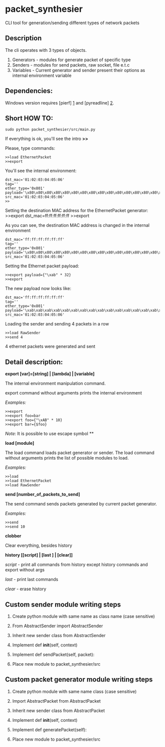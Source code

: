 packet_synthesier
=================

CLI tool for generation/sending different types of network packets


Description
-----------

The cli operates with 3 types of objects.
  
1. Generators  - modules for generate packet of specific type
2. Senders     - modules for send packets, raw socket, file e.t.c
3. Variables   - Current generator and sender present their options as internal environment variable

Dependencies:
-------------
Windows version requires [pierf] [1] and [pyreadline] [2].

 [1]: http://sourceforge.net/projects/pierf/
 [2]: http://pypi.python.org/pypi/pyreadline/

Short HOW TO:
-------------

	sudo python packet_synthesier/src/main.py 

If everything is ok, you'll see the intro **>>**

Please, type commands:

	>>load EthernetPacket
	>>export

You'll see the internal environment:
  
	dst_mac='01:02:03:04:05:06'
	tag=''
	ether_type='0x801'
	payload='\x80\x80\x80\x80\x80\x80\x80\x80\x80\x80\x80\x80\x80\x80\x80\x80\x80\x80\x80\x80\x80\x80\x80\x80\x80\x80\x80\x80\x80\x80\x80\x80\x80\x80\x80\x80\x80\x80\x80\x80\x80\x80'
	src_mac='01:02:03:04:05:06'
	>>

Setting the destination MAC address for the EthernetPacket generator:
	>>export dst_mac=ff:ff:ff:ff:ff:ff
	>>export

  
As you can see, the destination MAC address is changed in the internal environment

	dst_mac='ff:ff:ff:ff:ff:ff'
	tag=''
	ether_type='0x801'
	payload='\x80\x80\x80\x80\x80\x80\x80\x80\x80\x80\x80\x80\x80\x80\x80\x80\x80\x80\x80\x80\x80\x80\x80\x80\x80\x80\x80\x80\x80\x80\x80\x80\x80\x80\x80\x80\x80\x80\x80\x80\x80\x80'
	src_mac='01:02:03:04:05:06'

Setting the Ethernet packet payload:
  
	>>export payload={"\xab" * 32}
	>>export

The new payload now looks like:

	dst_mac='ff:ff:ff:ff:ff:ff'
	tag=''
	ether_type='0x801'
	payload='\xab\xab\xab\xab\xab\xab\xab\xab\xab\xab\xab\xab\xab\xab\xab\xab\xab\xab\xab\xab\xab\xab\xab\xab\xab\xab\xab\xab\xab\xab\xab\xab'
	src_mac='01:02:03:04:05:06'

Loading the sender and sending 4 packets in a row

	>>load RawSender
	>>send 4

4 ethernet packets were generated and sent
  
Detail description:
-------------------

**export [var]=[string] | [lambda] | [variable]**

The internal environment manipulation command.
  
export command without arguments prints the internal environment

*Examples:*
  
	>>export
	>>export foo=bar
	>>export foo={"\xAB" * 10}
	>>export bar={$foo}
  
*Note:* It is possible to use escape symbol *\*
  
**load [module]**
  
The load command loads packet generator or sender. 
The load command without arguments prints the list of possible modules to load.
  
*Examples:*
  
	>>load
	>>load EthernetPacket
	>>load RawSender   

**send [number_of_packets_to_send]**
  
The send command sends packets generated by current packet generator.
  
*Examples:*

	>>send
	>>send 10
	
**clobber**
  
Clear everything, besides history
  
**history [[script] | [last <number>] | [clear]]**
  
*script* - print all commands from history except history commands and export without args
  
*last* - print last  <number> commands
  
*clear* - erase history
  

Custom sender module writing steps
-----------------------------------

1.	Create python module with same name as class name (case sensitive)

2.	From AbstractSender import AbstractSender

3.	Inherit  new sender class from AbstractSender

4.	Implement  def __init__(self, context)

5.	Implement def sendPacket(self, packet):

6.	Place new module to packet_synthesier/src


Custom packet generator module writing steps
---------------------------------------------

1. Create python module with same name class (case sensitive)
	
2. Import AbstractPacket from AbstractPacket 

3. Inherit new sender class from AbstractPacket

4. Implement  def __init__(self, context)

5. Implement def generatePacket(self):

6. Place new module to packet_synthesier/src
	

	

